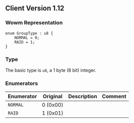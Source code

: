 ## Client Version 1.12

### Wowm Representation
```rust,ignore
enum GroupType : u8 {
    NORMAL = 0;    
    RAID = 1;    
}
```
### Type
The basic type is `u8`, a 1 byte (8 bit) integer.
### Enumerators
| Enumerator | Original  | Description | Comment |
| --------- | -------- | ----------- | ------- |
| `NORMAL` | 0 (0x00) |  |  |
| `RAID` | 1 (0x01) |  |  |
